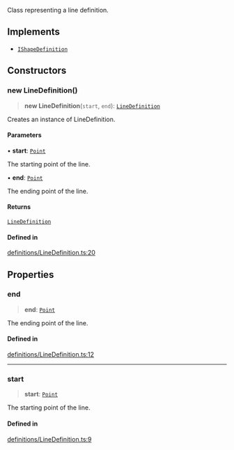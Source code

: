 Class representing a line definition.

## Implements

- [`IShapeDefinition`](../interfaces/IShapeDefinition.md)

## Constructors

### new LineDefinition()

> **new LineDefinition**(`start`, `end`): [`LineDefinition`](LineDefinition.md)

Creates an instance of LineDefinition.

#### Parameters

• **start**: [`Point`](Point.md)

The starting point of the line.

• **end**: [`Point`](Point.md)

The ending point of the line.

#### Returns

[`LineDefinition`](LineDefinition.md)

#### Defined in

[definitions/LineDefinition.ts:20](https://github.com/avolutions/canvas-painter/blob/main/src/definitions/LineDefinition.ts#L20)

## Properties

### end

> **end**: [`Point`](Point.md)

The ending point of the line.

#### Defined in

[definitions/LineDefinition.ts:12](https://github.com/avolutions/canvas-painter/blob/main/src/definitions/LineDefinition.ts#L12)

***

### start

> **start**: [`Point`](Point.md)

The starting point of the line.

#### Defined in

[definitions/LineDefinition.ts:9](https://github.com/avolutions/canvas-painter/blob/main/src/definitions/LineDefinition.ts#L9)

